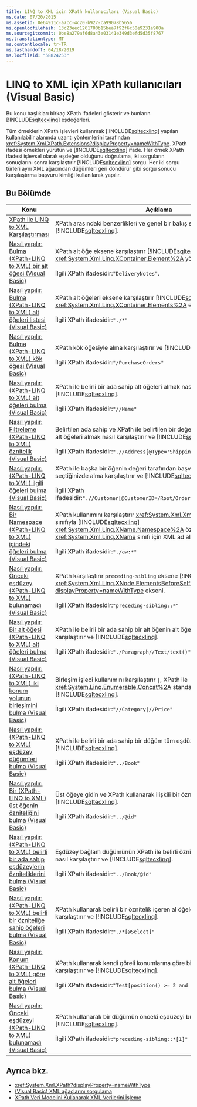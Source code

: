 ```yaml
---
title: LINQ to XML için XPath kullanıcıları (Visual Basic)
ms.date: 07/20/2015
ms.assetid: 0e64911c-a7cc-4c20-b927-ca99078b5656
ms.openlocfilehash: 13c23eec1261700b15bea7f92f6c50e9231e900a
ms.sourcegitcommit: 0be8a279af6d8a43e03141e349d3efd5d35f8767
ms.translationtype: MT
ms.contentlocale: tr-TR
ms.lasthandoff: 04/18/2019
ms.locfileid: "58824253"
---
```

# <a name="linq-to-xml-for-xpath-users-visual-basic"></a>LINQ to XML için XPath kullanıcıları (Visual Basic)

Bu konu başlıkları birkaç XPath ifadeleri gösterir ve bunların [!INCLUDE[sqltecxlinq](~/includes/sqltecxlinq-md.md)] eşdeğerleri.  
  
 Tüm örneklerin XPath işlevleri kullanmak [!INCLUDE[sqltecxlinq](~/includes/sqltecxlinq-md.md)] yapılan kullanılabilir alanında uzantı yöntemlerini tarafından <xref:System.Xml.XPath.Extensions?displayProperty=nameWithType>. XPath ifadesi örnekleri yürütün ve [!INCLUDE[sqltecxlinq](~/includes/sqltecxlinq-md.md)] ifade. Her örnek XPath ifadesi işlevsel olarak eşdeğer olduğunu doğrulama, iki sorguların sonuçlarını sonra karşılaştırır [!INCLUDE[sqltecxlinq](~/includes/sqltecxlinq-md.md)] sorgu. Her iki sorgu türleri aynı XML ağacından düğümleri geri döndürür gibi sorgu sonucu karşılaştırma başvuru kimliği kullanılarak yapılır.  
  
## <a name="in-this-section"></a>Bu Bölümde  
  
|Konu|Açıklama|  
|-----------|-----------------|  
|[XPath ile LINQ to XML Karşılaştırması](../../../../visual-basic/programming-guide/concepts/linq/comparison-of-xpath-and-linq-to-xml.md)|XPath arasındaki benzerlikleri ve genel bir bakış sağlar ve [!INCLUDE[sqltecxlinq](~/includes/sqltecxlinq-md.md)].|  
|[Nasıl yapılır: Bulma (XPath-LINQ to XML) bir alt öğesi (Visual Basic)](../../../../visual-basic/programming-guide/concepts/linq/how-to-find-a-child-element-xpath-linq-to-xml.md)|XPath alt öğe eksene karşılaştırır [!INCLUDE[sqltecxlinq](~/includes/sqltecxlinq-md.md)] <xref:System.Xml.Linq.XContainer.Element%2A> yöntemi.<br /><br /> İlgili XPath ifadesidir:`"DeliveryNotes"`.|  
|[Nasıl yapılır: Bulma (XPath-LINQ to XML) alt öğeleri listesi (Visual Basic)](../../../../visual-basic/programming-guide/concepts/linq/how-to-find-a-list-of-child-elements-xpath-linq-to-xml.md)|XPath alt öğeleri eksene karşılaştırır [!INCLUDE[sqltecxlinq](~/includes/sqltecxlinq-md.md)] <xref:System.Xml.Linq.XContainer.Elements%2A> ekseni.<br /><br /> İlgili XPath ifadesidir:`"./*"`|  
|[Nasıl yapılır: Bulma (XPath-LINQ to XML) kök öğesi (Visual Basic)](../../../../visual-basic/programming-guide/concepts/linq/how-to-find-the-root-element-xpath-linq-to-xml.md)|XPath kök öğesiyle alma karşılaştırır ve [!INCLUDE[sqltecxlinq](~/includes/sqltecxlinq-md.md)].<br /><br /> İlgili XPath ifadesidir:`"/PurchaseOrders"`|  
|[Nasıl yapılır: (XPath-LINQ to XML) alt öğeleri bulma (Visual Basic)](../../../../visual-basic/programming-guide/concepts/linq/how-to-find-descendant-elements-xpath-linq-to-xml.md)|XPath ile belirli bir ada sahip alt öğeleri almak nasıl karşılaştırır ve [!INCLUDE[sqltecxlinq](~/includes/sqltecxlinq-md.md)].<br /><br /> İlgili XPath ifadesidir:`"//Name"`|  
|[Nasıl yapılır: Filtreleme (XPath-LINQ to XML) öznitelik (Visual Basic)](../../../../visual-basic/programming-guide/concepts/linq/how-to-filter-on-an-attribute-xpath-linq-to-xml.md)|Belirtilen ada sahip ve XPath ile belirtilen bir değere sahip bir öznitelik ile alt öğeleri almak nasıl karşılaştırır ve [!INCLUDE[sqltecxlinq](~/includes/sqltecxlinq-md.md)].<br /><br /> İlgili XPath ifadesidir:`".//Address[@Type='Shipping']"`|  
|[Nasıl yapılır: (XPath-LINQ to XML) ilgili öğeleri bulma (Visual Basic)](../../../../visual-basic/programming-guide/concepts/linq/how-to-find-related-elements-xpath-linq-to-xml.md)|XPath ile başka bir öğenin değeri tarafından başvurulan öznitelik bir öğe seçtiğinizde alma karşılaştırır ve [!INCLUDE[sqltecxlinq](~/includes/sqltecxlinq-md.md)].<br /><br /> İlgili XPath ifadesidir:`".//Customer[@CustomerID=/Root/Orders/Order[12]/CustomerID]"`|  
|[Nasıl yapılır: Bir Namespace (XPath-LINQ to XML) içindeki öğeleri bulma (Visual Basic)](../../../../visual-basic/programming-guide/concepts/linq/how-to-find-elements-in-a-namespace.md)|XPath kullanımını karşılaştırır <xref:System.Xml.XmlNamespaceManager> sınıfıyla [!INCLUDE[sqltecxlinq](~/includes/sqltecxlinq-md.md)] <xref:System.Xml.Linq.XName.Namespace%2A> özelliği <xref:System.Xml.Linq.XName> sınıfı için XML ad alanları ile çalışma.<br /><br /> İlgili XPath ifadesidir:`"./aw:*"`|  
|[Nasıl yapılır: Önceki eşdüzey (XPath-LINQ to XML) bulunamadı (Visual Basic)](../../../../visual-basic/programming-guide/concepts/linq/how-to-find-preceding-siblings-xpath-linq-to-xml.md)|XPath karşılaştırır `preceding-sibling` eksene [!INCLUDE[sqltecxlinq](~/includes/sqltecxlinq-md.md)] alt <xref:System.Xml.Linq.XNode.ElementsBeforeSelf%2A?displayProperty=nameWithType> ekseni.<br /><br /> İlgili XPath ifadesidir:`"preceding-sibling::*"`|  
|[Nasıl yapılır: Bir alt öğesi (XPath-LINQ to XML) alt öğeleri bulma (Visual Basic)](../../../../visual-basic/programming-guide/concepts/linq/how-to-find-descendants-of-a-child-element-xpath-linq-to-xml.md)|XPath ile belirli bir ada sahip bir alt öğenin alt öğeleri almak nasıl karşılaştırır ve [!INCLUDE[sqltecxlinq](~/includes/sqltecxlinq-md.md)].<br /><br /> İlgili XPath ifadesidir:`"./Paragraph//Text/text()"`|  
|[Nasıl yapılır: (XPath-LINQ to XML) iki konum yolunun birleşimini bulma (Visual Basic)](../../../../visual-basic/programming-guide/concepts/linq/how-to-find-a-union-of-two-location-paths-xpath.md)|Birleşim işleci kullanımını karşılaştırır <code>&#124;</code>, XPath ile <xref:System.Linq.Enumerable.Concat%2A> standart sorgu işleci [!INCLUDE[sqltecxlinq](~/includes/sqltecxlinq-md.md)].<br /><br /> İlgili XPath ifadesidir:<code>"//Category&#124;//Price"</code>|  
|[Nasıl yapılır: (XPath-LINQ to XML) eşdüzey düğümleri bulma (Visual Basic)](../../../../visual-basic/programming-guide/concepts/linq/how-to-find-sibling-nodes-xpath-linq-to-xml.md)|XPath ile belirli bir ada sahip bir düğüm tüm eşdüzeyi bulma karşılaştırır ve [!INCLUDE[sqltecxlinq](~/includes/sqltecxlinq-md.md)].<br /><br /> İlgili XPath ifadesidir:`"../Book"`|  
|[Nasıl yapılır: Bir (XPath-LINQ to XML) üst öğenin özniteliğini bulma (Visual Basic)](../../../../visual-basic/programming-guide/concepts/linq/how-to-find-an-attribute-of-the-parent-xpath-linq-to-xml.md)|Üst öğeye gidin ve XPath kullanarak ilişkili bir öznitelik karşılaştırır ve [!INCLUDE[sqltecxlinq](~/includes/sqltecxlinq-md.md)].<br /><br /> İlgili XPath ifadesidir:`"../@id"`|  
|[Nasıl yapılır: (XPath-LINQ to XML) belirli bir ada sahip eşdüzeylerin özniteliklerini bulma (Visual Basic)](../../../../visual-basic/programming-guide/concepts/linq/how-to-find-attributes-of-siblings-with-a-specific-name.md)|Eşdüzey bağlam düğümünün XPath ile belirli öznitelikleri bulmak amacıyla nasıl karşılaştırır ve [!INCLUDE[sqltecxlinq](~/includes/sqltecxlinq-md.md)].<br /><br /> İlgili XPath ifadesidir:`"../Book/@id"`|  
|[Nasıl yapılır: (XPath-LINQ to XML) belirli bir özniteliğe sahip öğeleri bulma (Visual Basic)](../../../../visual-basic/programming-guide/concepts/linq/how-to-find-elements-with-a-specific-attribute.md)|XPath kullanarak belirli bir öznitelik içeren al öğelerin nasıl bulunacağını karşılaştırır ve [!INCLUDE[sqltecxlinq](~/includes/sqltecxlinq-md.md)].<br /><br /> İlgili XPath ifadesidir:`"./*[@Select]"`|  
|[Nasıl yapılır: Konum (XPath-LINQ to XML) göre alt öğeleri bulma (Visual Basic)](../../../../visual-basic/programming-guide/concepts/linq/how-to-find-child-elements-based-on-position.md)|XPath kullanarak kendi göreli konumlarına göre bir öğeyi bulmak nasıl karşılaştırır ve [!INCLUDE[sqltecxlinq](~/includes/sqltecxlinq-md.md)].<br /><br /> İlgili XPath ifadesidir:`"Test[position() >= 2 and position() <= 4]"`|  
|[Nasıl yapılır: Önceki eşdüzeyi (XPath-LINQ to XML) bulunamadı (Visual Basic)](../../../../visual-basic/programming-guide/concepts/linq/how-to-find-the-immediate-preceding-sibling-xpath-linq-to-xml.md)|XPath kullanarak bir düğümün önceki eşdüzeyi bulma karşılaştırır ve [!INCLUDE[sqltecxlinq](~/includes/sqltecxlinq-md.md)].<br /><br /> İlgili XPath ifadesidir:`"preceding-sibling::*[1]"`|  
  
## <a name="see-also"></a>Ayrıca bkz.

- <xref:System.Xml.XPath?displayProperty=nameWithType>
- [(Visual Basic) XML ağaçlarını sorgulama](../../../../visual-basic/programming-guide/concepts/linq/querying-xml-trees.md)
- [XPath Veri Modelini Kullanarak XML Verilerini İşleme](../../../../standard/data/xml/process-xml-data-using-the-xpath-data-model.md)
